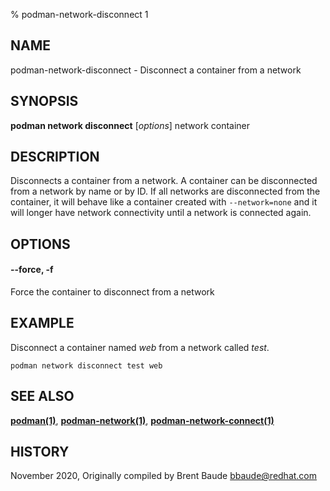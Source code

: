 % podman-network-disconnect 1

## NAME

podman\-network\-disconnect - Disconnect a container from a network

## SYNOPSIS

**podman network disconnect** [*options*] network container

## DESCRIPTION

Disconnects a container from a network. A container can be disconnected from a network by name or by ID.
If all networks are disconnected from the container, it will behave like a container created with `--network=none`
and it will longer have network connectivity until a network is connected again.

## OPTIONS

#### **--force**, **-f**

Force the container to disconnect from a network

## EXAMPLE

Disconnect a container named _web_ from a network called _test_.

```
podman network disconnect test web
```

## SEE ALSO

**[podman(1)](podman.md)**, **[podman-network(1)](podman-network/podman-network.md)**, **[podman-network-connect(1)](podman-network/podman-network-connect.md)**

## HISTORY

November 2020, Originally compiled by Brent Baude <bbaude@redhat.com>
